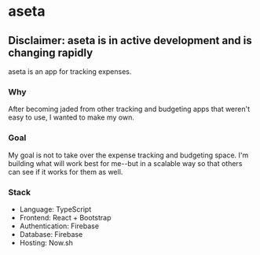 # aseta

## Disclaimer: aseta is in active development and is changing rapidly

aseta is an app for tracking expenses.

### Why

After becoming jaded from other tracking and budgeting apps that weren't easy to use, I wanted to make my own.

### Goal

My goal is not to take over the expense tracking and budgeting space. I'm building what will work best for me--but in a scalable way so that others can see if it works for them as well.

### Stack

-   Language: TypeScript
-   Frontend: React + Bootstrap
-   Authentication: Firebase
-   Database: Firebase
-   Hosting: Now.sh
